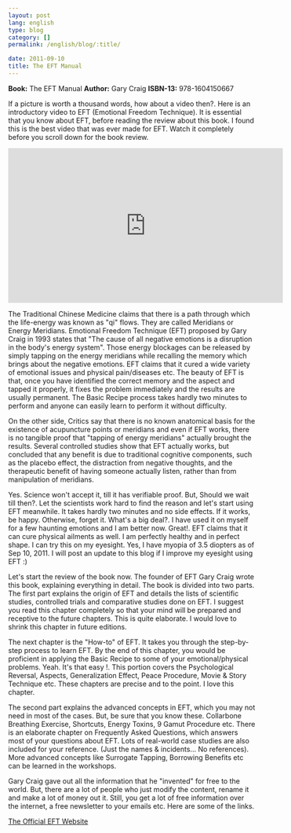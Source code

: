 ```yaml
---
layout: post
lang: english
type: blog
category: []
permalink: /english/blog/:title/

date: 2011-09-10
title: The EFT Manual
---
```


**Book:** The EFT Manual
**Author:** Gary Craig
**ISBN-13:** 978-1604150667

If a picture is worth a thousand words, how about a video then?. Here is an introductory video to EFT (Emotional Freedom Technique). It is essential that you know about EFT, before reading the review about this book. I found this is the best video that was ever made for EFT. Watch it completely before you scroll down for the book review.

<iframe width="560" height="315" src="https://www.youtube-nocookie.com/embed/ANbl_P_303U?rel=0&amp;showinfo=0" frameborder="0" allow="autoplay; encrypted-media" allowfullscreen></iframe>

The Traditional Chinese Medicine claims that there is a path through which the life-energy was known as "qi" flows. They are called Meridians or Energy Meridians. Emotional Freedom Technique (EFT) proposed by Gary Craig in 1993 states that "The cause of all negative emotions is a disruption in the body's energy system". Those energy blockages can be released by simply tapping on the energy meridians while recalling the memory which brings about the negative emotions. EFT claims that it cured a wide variety of emotional issues and physical pain/diseases etc. The beauty of EFT is that, once you have identified the correct memory and the aspect and tapped it properly, it fixes the problem immediately and the results are usually permanent. The Basic Recipe process takes hardly two minutes to perform and anyone can easily learn to perform it without difficulty.

On the other side, Critics say that there is no known anatomical basis for the existence of acupuncture points or meridians and even if EFT works, there is no tangible proof that "tapping of energy meridians" actually brought the results. Several controlled studies show that EFT actually works, but concluded that any benefit is due to traditional cognitive components, such as the placebo effect, the distraction from negative thoughts, and the therapeutic benefit of having someone actually listen, rather than from manipulation of meridians.

Yes. Science won't accept it, till it has verifiable proof. But, Should we wait till then?. Let the scientists work hard to find the reason and let's start using EFT meanwhile. It takes hardly two minutes and no side effects. If it works, be happy. Otherwise, forget it. What's a big deal?. I have used it on myself for a few haunting emotions and I am better now. Great!. EFT claims that it can cure physical ailments as well. I am perfectly healthy and in perfect shape. I can try this on my eyesight. Yes, I have myopia of 3.5 diopters as of Sep 10, 2011. I will post an update to this blog if I improve my eyesight using EFT :)

Let's start the review of the book now. The founder of EFT Gary Craig wrote this book, explaining everything in detail. The book is divided into two parts. The first part explains the origin of EFT and details the lists of scientific studies, controlled trials and comparative studies done on EFT. I suggest you read this chapter completely so that your mind will be prepared and receptive to the future chapters. This is quite elaborate. I would love to shrink this chapter in future editions.

The next chapter is the "How-to" of EFT. It takes you through the step-by-step process to learn EFT. By the end of this chapter, you would be proficient in applying the Basic Recipe to some of your emotional/physical problems. Yeah. It's that easy !. This portion covers the Psychological Reversal, Aspects, Generalization Effect, Peace Procedure, Movie & Story Technique etc. These chapters are precise and to the point. I love this chapter.

The second part explains the advanced concepts in EFT, which you may not need in most of the cases. But, be sure that you know these. Collarbone Breathing Exercise, Shortcuts, Energy Toxins, 9 Gamut Procedure etc. There is an elaborate chapter on Frequently Asked Questions, which answers most of your questions about EFT. Lots of real-world case studies are also included for your reference. (Just the names & incidents... No references). More advanced concepts like Surrogate Tapping, Borrowing Benefits etc can be learned in the workshops.

Gary Craig gave out all the information that he "invented" for free to the world. But, there are a lot of people who just modify the content, rename it and make a lot of money out it. Still, you get a lot of free information over the internet, a free newsletter to your emails etc. Here are some of the links.

[The Official EFT Website](http://www.eftuniverse.com/)
